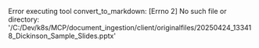 Error executing tool convert_to_markdown: [Errno 2] No such file or directory: '/C:/Dev/k8s/MCP/document_ingestion/client/originalfiles/20250424_133418_Dickinson_Sample_Slides.pptx'
